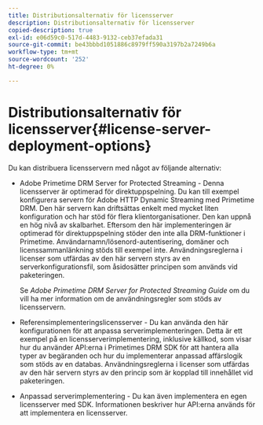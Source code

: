 ```yaml
---
title: Distributionsalternativ för licensserver
description: Distributionsalternativ för licensserver
copied-description: true
exl-id: e06d59c0-517d-4483-9132-ceb37efada31
source-git-commit: be43bbbd1051886c8979ff590a3197b2a7249b6a
workflow-type: tm+mt
source-wordcount: '252'
ht-degree: 0%

---
```


# Distributionsalternativ för licensserver{#license-server-deployment-options}

Du kan distribuera licensservern med något av följande alternativ:

* Adobe Primetime DRM Server for Protected Streaming - Denna licensserver är optimerad för direktuppspelning. Du kan till exempel konfigurera servern för Adobe HTTP Dynamic Streaming med Primetime DRM. Den här servern kan driftsättas enkelt med mycket liten konfiguration och har stöd för flera klientorganisationer. Den kan uppnå en hög nivå av skalbarhet. Eftersom den här implementeringen är optimerad för direktuppspelning stöder den inte alla DRM-funktioner i Primetime. Användarnamn/lösenord-autentisering, domäner och licenssammanlänkning stöds till exempel inte. Användningsreglerna i licenser som utfärdas av den här servern styrs av en serverkonfigurationsfil, som åsidosätter principen som används vid paketeringen.

   Se *Adobe Primetime DRM Server for Protected Streaming Guide* om du vill ha mer information om de användningsregler som stöds av licensservern.
* Referensimplementeringslicensserver - Du kan använda den här konfigurationen för att anpassa serverimplementeringen. Detta är ett exempel på en licensserverimplementering, inklusive källkod, som visar hur du använder API:erna i Primetimes DRM SDK för att hantera alla typer av begäranden och hur du implementerar anpassad affärslogik som stöds av en databas. Användningsreglerna i licenser som utfärdas av den här servern styrs av den princip som är kopplad till innehållet vid paketeringen.
* Anpassad serverimplementering - Du kan även implementera en egen licensserver med SDK. Informationen beskriver hur API:erna används för att implementera en licensserver.
